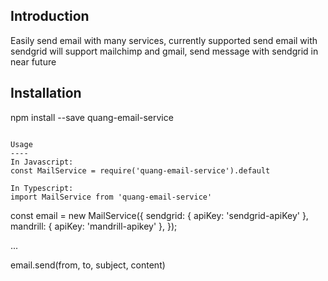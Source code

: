 
Introduction
-----
Easily send email with many services, currently supported send email with sendgrid
will support mailchimp and gmail, send message with sendgrid in near future


Installation
-----
npm install --save quang-email-service
```

Usage
----
In Javascript: 
const MailService = require('quang-email-service').default

In Typescript:
import MailService from 'quang-email-service'

```
const email = new MailService({
    sendgrid: {
        apiKey: 'sendgrid-apiKey'
    },
    mandrill: {
        apiKey: 'mandrill-apikey'
    },
});

...

email.send(from, to, subject, content)

````
